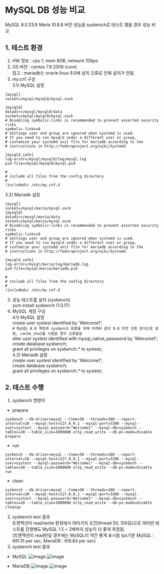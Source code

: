 # MySQL DB 성능 비교

MySQL 8.0.33과 Maria 10.8.8 버전 성능을 sysbench로 테스트 했을 경우 성능 비교     

## 1. 테스트 환경
1) HW 정보 : cpu 1, mem 8GB, network 1Gbps
2) OS 버전 : centos 7.9.2009 (core)    
참고 : mariadb는 oracle linux 8.0에 설치 오류로 인해 설치가 안됨.
3) my.cnf 구성    
3.1) MySQL 설정
```
[mysql]
socket=/mysql/mysql8/mysql.sock

[mysqld]
datadir=/mysql/mysql8/data
socket=/mysql/mysql8/mysql.sock
# Disabling symbolic-links is recommended to prevent assorted security risks
symbolic-links=0
# Settings user and group are ignored when systemd is used.
# If you need to run mysqld under a different user or group,
# customize your systemd unit file for mariadb according to the
# instructions in http://fedoraproject.org/wiki/Systemd

[mysqld_safe]
log-error=/mysql/mysql8/log/mysql.log
pid-file=/mysql/mysql8/mysql.pid

#
# include all files from the config directory
#
!includedir /etc/my.cnf.d
```
3.2) Mariadb 설정
```
[mysql]
socket=/mysql/maria/mysql.sock
[mysqld]
datadir=/mysql/maria/data
socket=/mysql/maria/mysql.sock
# Disabling symbolic-links is recommended to prevent assorted security risks
symbolic-links=0
# Settings user and group are ignored when systemd is used.
# If you need to run mysqld under a different user or group,
# customize your systemd unit file for mariadb according to the
# instructions in http://fedoraproject.org/wiki/Systemd

[mysqld_safe]
log-error=/mysql/maria/log/mariadb.log
pid-file=/mysql/maria/mariadb.pid

#
# include all files from the config directory
#
!includedir /etc/my.cnf.d
```
3) 성능 테스트툴 설치 (sysbench)   
yum install sysbench  (1.0.17)
4) MySQL 계정 구성     
4.1) MySQL 설정    
create user systest identified by 'Welcome1';    
```# MySQL 8.0 계정과 sysbench 호환을 위해 아래와 같이 8.0 이전 인증 방식으로 설정, cache_sha2를 사용할 경우 오류발생```    
alter user systest identified with mysql_native_password by 'Welcome1';      
create database sysbench;    
grant all privileges on sysbench.* to systest;    
4.2) Mariadb 설정    
create user systest identified by 'Welcome1';    
create database sysbench;    
grant all privileges on sysbench.* to systest;    
     
## 2. 테스트 수행
1) sysbench 명령어
- prepare
```
sysbench --db-driver=mysql --time=50 --threads=100 --report-interval=20 --mysql-host=127.0.0.1 --mysql-port=3306 --mysql-user=systest --mysql-password="Welcome1" --mysql-db=sysbench --tables=20 --table_size=1000000 oltp_read_write --db-ps-mode=disable prepare
```
- run
```
sysbench --db-driver=mysql --time=50 --threads=100 --report-interval=20 --mysql-host=127.0.0.1 --mysql-port=3306 --mysql-user=systest --mysql-password="Welcome1" --mysql-db=sysbench --tables=20 --table_size=1000000 oltp_read_write --db-ps-mode=disable run
```
- clean
```
sysbench --db-driver=mysql --time=50 --threads=100 --report-interval=20 --mysql-host=127.0.0.1 --mysql-port=3306 --mysql-user=systest --mysql-password="Welcome1" --mysql-db=sysbench --tables=20 --table_size=1000000 oltp_read_write --db-ps-mode=disable cleanup
```
2) sysbench test 결과    
트랜잭션이 read/write 환경에서 여러가지 조건(thread 50, 100등)으로 여러번 테스트를 진행해도 MySQL 1.5 ~ 2배까지 성능이 더 좋게 측정됨.    
(트랜잭션이 read만일 경우에는 MySQL이 약간 좋게 표시됨 tps기준 MySQL : 691.15 per sec, MariaDB : 616.84 per sec)    
2) sysbench test 결과    
- MySQL
![image](https://github.com/khkwon01/comp_db/assets/8789421/92687705-5a29-441c-a8f9-4181e0a01fad)
![image](https://github.com/khkwon01/comp_db/assets/8789421/52d952e4-6671-46f5-96cc-106935c9cb7b)

- MariaDB
![image](https://github.com/khkwon01/comp_db/assets/8789421/4a54bea3-c13d-484d-b40e-dca6ba13a899)
![image](https://github.com/khkwon01/comp_db/assets/8789421/e939054c-df55-4644-b969-5ef479c5db46)

